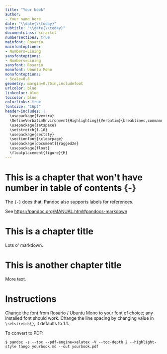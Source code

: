 ```yaml
---
title: "Your book"
author:
- Your name here
date: "\\date{\\today}"
subtitle: "\\date{\\today}"
documentclass: scrartcl
numbersections: true
mainfont: Rosario
mainfontoptions:
- Numbers=Lining
sansfontoptions:
- Numbers=Lining
sansfont: Rosario
monofont: Ubuntu Mono
monofontoptions:
- Scale=0.8
geometry: margin=0.75in,includefoot
urlcolor: blue
linkcolor: blue
toccolor: blue
colorlinks: true
fontsize: "16pt"
header-includes: |
  \usepackage{fvextra}
  \DefineVerbatimEnvironment{Highlighting}{Verbatim}{breaklines,commandchars=\\\{\}}
  \usepackage{setspace}
  \setstretch{1.10}
  \usepackage{sectsty}
  \sectionfont{\clearpage}
  \usepackage[document]{ragged2e}
  \usepackage{float}
  \floatplacement{figure}{H}
---
```


# This is a chapter that won't have number in table of contents {-}

The `{-}` does that. Pandoc also supports labels for references.

See https://pandoc.org/MANUAL.html#pandocs-markdown

# This is a chapter title

Lots o' markdown.

# This is another chapter title

More text.

# Instructions

Change the font from Rosario / Ubuntu Mono to your font of choice; any installed font should work. Change the line spacing by changing value in `\setstretch{}`, it defaults to 1.1.

To convert to PDF:

```
$ pandoc -s --toc --pdf-engine=xelatex -V --toc-depth 2 --highlight-style tango yourbook.md --out yourbook.pdf
```
